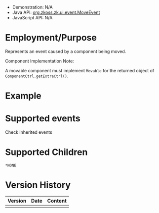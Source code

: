 
- Demonstration: N/A
- Java API: [org.zkoss.zk.ui.event.MoveEvent](https://www.zkoss.org/javadoc/latest/zk/org/zkoss/zk/ui/event/MoveEvent.html)
- JavaScript API: N/A

# Employment/Purpose

Represents an event caused by a component being moved.

Component Implementation Note:

A movable component must implement `Movable` for the returned object of
`ComponentCtrl.getExtraCtrl()`.

# Example

# Supported events

Check inherited events

# Supported Children

`*NONE`



# Version History

| Version | Date | Content |
|---------|------|---------|
|         |      |         |


